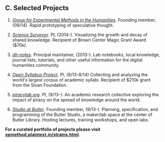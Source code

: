 ## C. Selected Projects

1. *[Group for Experimental Methods in the
   Humanities](http://xpmethod.github.io/)*. Founding member, (09/14). Rapid
prototyping of speculative thought.

1. *[Science Surveyor](https://science-surveyor.github.io/)*. PI, (2014-).
   Visualizing the growth and decay of shared knowledge. Recipient of Brown
Center Magic Grant Award ($70k).

1. *[dh-notes](https://github.com/denten/dhnotes)*. Principal maintainer,
   (2013-). Lab notebooks, local knowledge, journal lists, tutorials, and other
useful information for the digital humanities community.

1. *[Open Syllabus Project](http://opensyllabusproject.org/)*. PI, (9/13-8/14)
   Collecting and analyzing the world's largest corpus of academic syllabi.
Recipient of $210k grant from the Sloan Foundation.

1. *[piracylab.org](http://xpmethod.plaintext.in/minimal-computing/piracyLab.html)*.
PI, (9/13-). An academic research collective exploring the impact of piracy on
the spread of knowledge around the world.

1. *[Studio at Butler](https://studio.cul.columbia.edu/)*. Founding member,
   (9/13-). Planning, specification, and programming of the Butler Studio, a
maker/lab space at the center of Butler Library. Hosting lectures, training
workshops, and open labs.

**For a curated portfolio of projects please visit
[xpmethod.plaintext.in/strains.html](http://xpmethod.plaintext.in/strains.html).**


